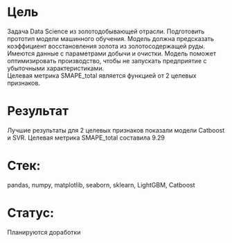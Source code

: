 # Цель
Задача Data Science из золотодобывающей отрасли. 
Подготовить прототип модели машинного обучения. 
Модель должна предсказать коэффициент восстановления золота из золотосодержащей руды. Имеются данные с параметрами добычи и очистки. 
Модель поможет оптимизировать производство, чтобы не запускать предприятие с убыточными характеристиками.  
Целевая метрика SMAPE_total является функцией от 2 целевых признаков.

# Результат
Лучшие результаты для 2 целевых признаков показали модели Catboost и SVR.
Целевая метрика SMAPE_total составила 9.29

# Стек:
pandas, numpy, matplotlib, seaborn, sklearn, LightGBM, Catboost

# Статус:
Планируются доработки 
